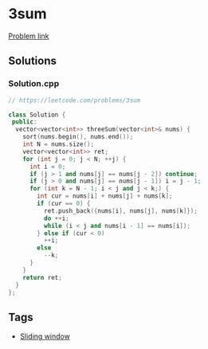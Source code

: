# 3sum

[Problem link](https://leetcode.com/problems/3sum)

## Solutions


### Solution.cpp
```cpp
// https://leetcode.com/problems/3sum

class Solution {
 public:
  vector<vector<int>> threeSum(vector<int>& nums) {
    sort(nums.begin(), nums.end());
    int N = nums.size();
    vector<vector<int>> ret;
    for (int j = 0; j < N; ++j) {
      int i = 0;
      if (j > 1 and nums[j] == nums[j - 2]) continue;
      if (j > 0 and nums[j] == nums[j - 1]) i = j - 1;
      for (int k = N - 1; i < j and j < k;) {
        int cur = nums[i] + nums[j] + nums[k];
        if (cur == 0) {
          ret.push_back({nums[i], nums[j], nums[k]});
          do ++i;
          while (i < j and nums[i - 1] == nums[i]);
        } else if (cur < 0)
          ++i;
        else
          --k;
      }
    }
    return ret;
  }
};
```
## Tags

* [Sliding window](/Collections/sliding-window.md#sliding-window)
